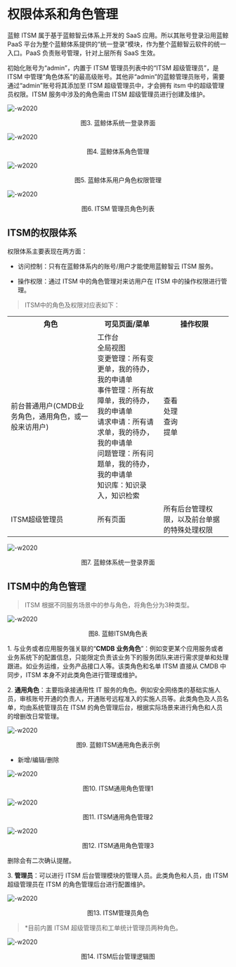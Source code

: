 # 权限体系和角色管理

蓝鲸 ITSM 属于基于蓝鲸智云体系上开发的 SaaS 应用。所以其账号登录沿用蓝鲸 PaaS 平台为整个蓝鲸体系提供的“统一登录”模块，作为整个蓝鲸智云软件的统一入口。PaaS 负责账号管理，针对上层所有 SaaS 生效。

初始化账号为“admin”，内置于 ITSM 管理员列表中的“ITSM 超级管理员”，是 ITSM 中管理“角色体系”的最高级账号。其他非“admin”的蓝鲸管理员账号，需要通过“admin”账号将其添加至 ITSM 超级管理员中，才会拥有 itsm 中的超级管理员权限。ITSM 服务中涉及的角色需由 ITSM 超级管理员进行创建及维护。

![-w2020](../media/af8b908a09c68ecc8645972d27fe08c1.png)
<center>图3. 蓝鲸体系统一登录界面</center>

![-w2020](../media/6529ec80fb08bce38f6165e48dde46f6.png)
<center>图4. 蓝鲸体系角色管理</center>

![-w2020](../media/8db9e49d10a60285cc9fe9f51551e75d.png)
<center>图5. 蓝鲸体系用户角色权限管理</center>

![-w2020](../media/ed07cd83c9e0b8ddcc01752d1f1a1e5c.png)
<center>图6. ITSM 管理员角色列表</center>

##  ITSM的权限体系

权限体系主要表现在两方面：

-   访问控制：只有在蓝鲸体系内的账号/用户才能使用蓝鲸智云 ITSM 服务。

-   操作权限：通过 ITSM 中的角色管理对来访用户在 ITSM 中的操作权限进行管理。

>   ITSM中的角色及权限对应表如下：

<table>
  <tr>
      <th  align="center">角色 </td>
      <th  align="center">可见页面/菜单</td>
      <th  align="center">操作权限 </td>
  </tr>
  <tr>
      <td>前台普通用户(CMDB业务角色，通用角色，或一般来访用户) </td>
      <td>
      工作台<br/>
      全局视图<br/>
      变更管理：所有变更单，我的待办，我的申请单<br/>
      事件管理：所有故障单，我的待办，我的申请单<br/>
      请求申请：所有请求单，我的待办，我的申请单<br/>
      问题管理：所有问题单，我的待办，我的申请单<br/>
      知识库：知识录入，知识检索
      </td>
      <td>
      查看<br/>
      处理<br/>
      查询<br/>
      提单<br/>
      </td>
  </tr>
  <tr>
      <td>ITSM超级管理员</td>
      <td>所有页面</td>
      <td>所有后台管理权限，以及前台单据的特殊处理权限</td>
  </tr>
</table>

![-w2020](../media/70e7ff704e85eefe4e910d1329d40657.png)
<center>图7. 蓝鲸体系统一登录界面</center>

## ITSM中的角色管理

>   ITSM 根据不同服务场景中的参与角色，将角色分为3种类型。

![-w2020](../media/30274a54e1a87ad0527ffd38a056e71b.png)
<center>图8. 蓝鲸ITSM角色表</center>

1\. 与业务或者应用服务强关联的“**CMDB 业务角色**”：例如变更某个应用服务或者业务系统下的配置信息，只能限定负责该业务下的服务团队来进行需求提单和处理跟进。如业务运维，业务产品接口人等。该类角色和名单 ITSM 直接从 CMDB 中同步，ITSM 本身不对此类角色进行管理或维护。

2\. **通用角色**：主要指承接通用性 IT 服务的角色。例如安全网络类的基础实施人员，审核账号开通的负责人，开通账号远程准入的实施人员等。此类角色及人员名单，均由系统管理员在 ITSM 的角色管理后台，根据实际场景来进行角色和人员的增删改日常管理。

![-w2020](../media/23d7d835eb5ba07c9819adb41dfa7984.png)
<center>图9. 蓝鲸ITSM通用角色表示例</center>

-   新增/编辑/删除

![-w2020](../media/c8f8c4f6440edc0ca567863c241b51f8.png)

<center>图10.  ITSM通用角色管理1</center>

![-w2020](../media/c6578b4072785c1bd60b3b3f67005096.png)

<center>图11.  ITSM通用角色管理2</center>

![-w2020](../media/a59e2669a91063c9fa6d5660d5904d30.png)

<center>图12.  ITSM通用角色管理3</center>

删除会有二次确认提醒。

3\. **管理员**：可以进行 ITSM 后台管理模块的管理人员。此类角色和人员，由 ITSM 超级管理员在 ITSM 的角色管理后台进行配置维护。

![-w2020](../media/bd79c933eeb993cdabe794b7518f4991.png)

<center>图13. ITSM管理员角色</center>

>   \*目前内置 ITSM 超级管理员和工单统计管理员两种角色。

![-w2020](../media/20200210115917.png)
<center>图14.  ITSM后台管理逻辑图</center>
